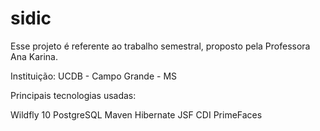 # sidic

Esse projeto é referente ao trabalho semestral, proposto pela Professora Ana Karina.

Instituição: UCDB - Campo Grande - MS

Principais tecnologias usadas:

Wildfly 10
PostgreSQL
Maven
Hibernate
JSF
CDI
PrimeFaces

